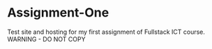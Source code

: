 # Assignment-One
Test site and hosting for my first assignment of Fullstack ICT course. WARNING - DO NOT COPY
